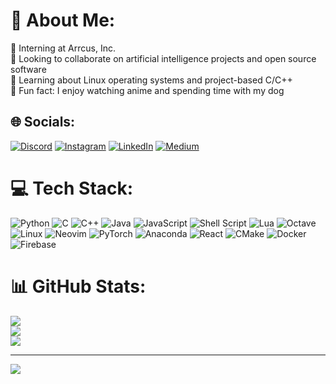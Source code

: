 # 💫 About Me:
🏢 Interning at Arrcus, Inc.<br>🤝 Looking to collaborate on artificial intelligence projects and open source software<br>📝 Learning about Linux operating systems and project-based C/C++<br>🐶  Fun fact: I enjoy watching anime and spending time with my dog


## 🌐 Socials:
[![Discord](https://img.shields.io/badge/Discord-%237289DA.svg?logo=discord&logoColor=white)](htttps://discord.gg/owhan#3489) [![Instagram](https://img.shields.io/badge/Instagram-%23E4405F.svg?logo=Instagram&logoColor=white)](https://instagram.com/prod.arhan) [![LinkedIn](https://img.shields.io/badge/LinkedIn-%230077B5.svg?logo=linkedin&logoColor=white)](https://linkedin.com/in/arhanjain) [![Medium](https://img.shields.io/badge/Medium-12100E?logo=medium&logoColor=white)](https://medium.com/@arhanjain) 

# 💻 Tech Stack:
![Python](https://img.shields.io/badge/python-3670A0?style=for-the-badge&logo=python&logoColor=ffdd54) ![C](https://img.shields.io/badge/c-%2300599C.svg?style=for-the-badge&logo=c&logoColor=white) ![C++](https://img.shields.io/badge/c++-%2300599C.svg?style=for-the-badge&logo=c%2B%2B&logoColor=white) ![Java](https://img.shields.io/badge/java-%23ED8B00.svg?style=for-the-badge&logo=java&logoColor=white) ![JavaScript](https://img.shields.io/badge/javascript-%23323330.svg?style=for-the-badge&logo=javascript&logoColor=%23F7DF1E) ![Shell Script](https://img.shields.io/badge/shell_script-%23121011.svg?style=for-the-badge&logo=gnu-bash&logoColor=white) ![Lua](https://img.shields.io/badge/lua-%232C2D72.svg?style=for-the-badge&logo=lua&logoColor=white) ![Octave](https://img.shields.io/badge/OCTAVE-darkblue?style=for-the-badge&logo=octave&logoColor=fcd683) ![Linux](https://img.shields.io/badge/Linux-FCC624?style=for-the-badge&logo=linux&logoColor=black) ![Neovim](https://img.shields.io/badge/NeoVim-%2357A143.svg?&style=for-the-badge&logo=neovim&logoColor=white) ![PyTorch](https://img.shields.io/badge/PyTorch-%23EE4C2C.svg?style=for-the-badge&logo=PyTorch&logoColor=white) ![Anaconda](https://img.shields.io/badge/Anaconda-%2344A833.svg?style=for-the-badge&logo=anaconda&logoColor=white) ![React](https://img.shields.io/badge/react-%2320232a.svg?style=for-the-badge&logo=react&logoColor=%2361DAFB)  ![CMake](https://img.shields.io/badge/CMake-%23008FBA.svg?style=for-the-badge&logo=cmake&logoColor=white) ![Docker](https://img.shields.io/badge/docker-%230db7ed.svg?style=for-the-badge&logo=docker&logoColor=white) ![Firebase](https://img.shields.io/badge/firebase-%23039BE5.svg?style=for-the-badge&logo=firebase)
# 📊 GitHub Stats:
![](https://github-readme-stats.vercel.app/api?username=arhanjain&theme=highcontrast&hide_border=false&include_all_commits=false&count_private=true)<br/>
![](https://github-readme-streak-stats.herokuapp.com/?user=arhanjain&theme=highcontrast&hide_border=false)<br/>
![](https://github-readme-stats.vercel.app/api/top-langs/?username=arhanjain&theme=highcontrast&hide_border=false&include_all_commits=false&count_private=true&layout=compact)

---
[![](https://visitcount.itsvg.in/api?id=arhanjain&label=Profile%20Views&color=12&icon=6&pretty=true)](https://visitcount.itsvg.in)
